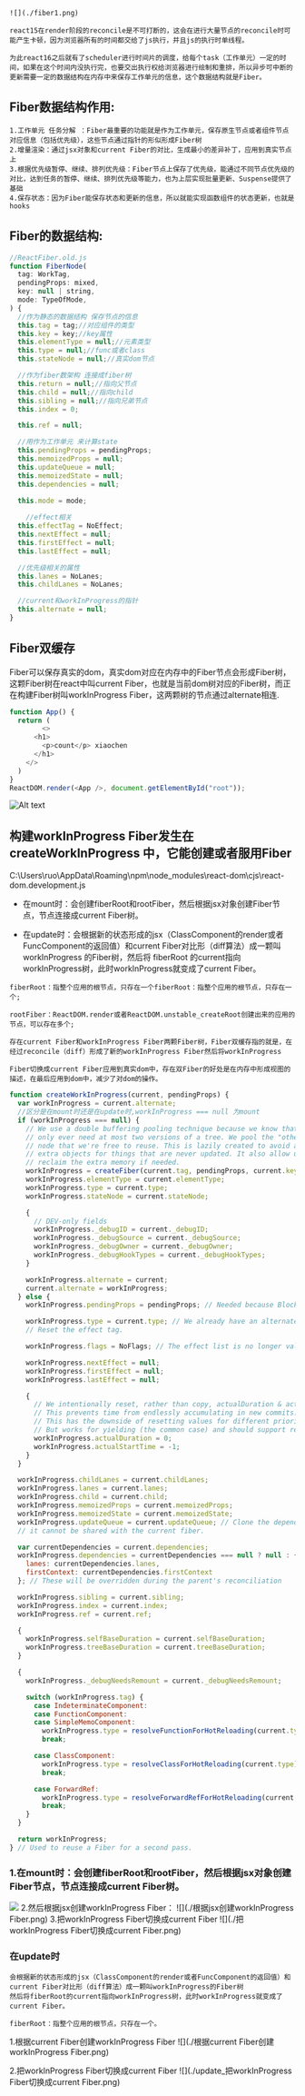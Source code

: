 ```
![](./fiber1.png)
```

```
react15在render阶段的reconcile是不可打断的，这会在进行大量节点的reconcile时可能产生卡顿，因为浏览器所有的时间都交给了js执行，并且js的执行时单线程。

为此react16之后就有了scheduler进行时间片的调度，给每个task（工作单元）一定的时间，如果在这个时间内没执行完，也要交出执行权给浏览器进行绘制和重排，所以异步可中断的更新需要一定的数据结构在内存中来保存工作单元的信息，这个数据结构就是Fiber。
```

## Fiber数据结构作用:
```
1.工作单元 任务分解 ：Fiber最重要的功能就是作为工作单元，保存原生节点或者组件节点对应信息（包括优先级），这些节点通过指针的形似形成Fiber树
2.增量渲染：通过jsx对象和current Fiber的对比，生成最小的差异补丁，应用到真实节点上
3.根据优先级暂停、继续、排列优先级：Fiber节点上保存了优先级，能通过不同节点优先级的对比，达到任务的暂停、继续、排列优先级等能力，也为上层实现批量更新、Suspense提供了基础
4.保存状态：因为Fiber能保存状态和更新的信息，所以就能实现函数组件的状态更新，也就是hooks
```
## Fiber的数据结构:
```js
//ReactFiber.old.js
function FiberNode(
  tag: WorkTag,
  pendingProps: mixed,
  key: null | string,
  mode: TypeOfMode,
) {
  //作为静态的数据结构 保存节点的信息 
  this.tag = tag;//对应组件的类型
  this.key = key;//key属性
  this.elementType = null;//元素类型
  this.type = null;//func或者class
  this.stateNode = null;//真实dom节点

  //作为fiber数架构 连接成fiber树
  this.return = null;//指向父节点
  this.child = null;//指向child
  this.sibling = null;//指向兄弟节点
  this.index = 0;

  this.ref = null;

  //用作为工作单元 来计算state
  this.pendingProps = pendingProps;
  this.memoizedProps = null;
  this.updateQueue = null;
  this.memoizedState = null;
  this.dependencies = null;

  this.mode = mode;
    
	//effect相关
  this.effectTag = NoEffect;
  this.nextEffect = null;
  this.firstEffect = null;
  this.lastEffect = null;

  //优先级相关的属性
  this.lanes = NoLanes;
  this.childLanes = NoLanes;

  //current和workInProgress的指针
  this.alternate = null;
}
```

## Fiber双缓存
Fiber可以保存真实的dom，真实dom对应在内存中的Fiber节点会形成Fiber树，这颗Fiber树在react中叫current Fiber，也就是当前dom树对应的Fiber树，而正在构建Fiber树叫workInProgress Fiber，这两颗树的节点通过alternate相连.
```js
function App() {
  return (
		<>
      <h1>
        <p>count</p> xiaochen
      </h1>
    </>
  )
}
ReactDOM.render(<App />, document.getElementById("root"));
```
![Alt text](./fiber1.png)

## 构建workInProgress Fiber发生在 createWorkInProgress 中，它能创建或者服用Fiber
C:\Users\ruo\AppData\Roaming\npm\node_modules\react-dom\cjs\react-dom.development.js
+ 在mount时：会创建fiberRoot和rootFiber，然后根据jsx对象创建Fiber节点，节点连接成current Fiber树。

+ 在update时：会根据新的状态形成的jsx（ClassComponent的render或者FuncComponent的返回值）和current Fiber对比形（diff算法）成一颗叫 workInProgress 的Fiber树，然后将 fiberRoot 的current指向workInProgress树，此时workInProgress就变成了current Fiber。
```
fiberRoot：指整个应用的根节点，只存在一个fiberRoot：指整个应用的根节点，只存在一个;

rootFiber：ReactDOM.render或者ReactDOM.unstable_createRoot创建出来的应用的节点，可以存在多个;
```
```
存在current Fiber和workInProgress Fiber两颗Fiber树，Fiber双缓存指的就是，在经过reconcile（diff）形成了新的workInProgress Fiber然后将workInProgress 

Fiber切换成current Fiber应用到真实dom中，存在双Fiber的好处是在内存中形成视图的描述，在最后应用到dom中，减少了对dom的操作。
```

```js
function createWorkInProgress(current, pendingProps) {
  var workInProgress = current.alternate;
  //区分是在mount时还是在update时,workInProgress === null 为mount
  if (workInProgress === null) {
    // We use a double buffering pooling technique because we know that we'll
    // only ever need at most two versions of a tree. We pool the "other" unused
    // node that we're free to reuse. This is lazily created to avoid allocating
    // extra objects for things that are never updated. It also allow us to
    // reclaim the extra memory if needed.
    workInProgress = createFiber(current.tag, pendingProps, current.key, current.mode);
    workInProgress.elementType = current.elementType;
    workInProgress.type = current.type;
    workInProgress.stateNode = current.stateNode;

    {
      // DEV-only fields
      workInProgress._debugID = current._debugID;
      workInProgress._debugSource = current._debugSource;
      workInProgress._debugOwner = current._debugOwner;
      workInProgress._debugHookTypes = current._debugHookTypes;
    }

    workInProgress.alternate = current;
    current.alternate = workInProgress;
  } else {
    workInProgress.pendingProps = pendingProps; // Needed because Blocks store data on type.

    workInProgress.type = current.type; // We already have an alternate.
    // Reset the effect tag.

    workInProgress.flags = NoFlags; // The effect list is no longer valid.

    workInProgress.nextEffect = null;
    workInProgress.firstEffect = null;
    workInProgress.lastEffect = null;

    {
      // We intentionally reset, rather than copy, actualDuration & actualStartTime.
      // This prevents time from endlessly accumulating in new commits.
      // This has the downside of resetting values for different priority renders,
      // But works for yielding (the common case) and should support resuming.
      workInProgress.actualDuration = 0;
      workInProgress.actualStartTime = -1;
    }
  }

  workInProgress.childLanes = current.childLanes;
  workInProgress.lanes = current.lanes;
  workInProgress.child = current.child;
  workInProgress.memoizedProps = current.memoizedProps;
  workInProgress.memoizedState = current.memoizedState;
  workInProgress.updateQueue = current.updateQueue; // Clone the dependencies object. This is mutated during the render phase, so
  // it cannot be shared with the current fiber.

  var currentDependencies = current.dependencies;
  workInProgress.dependencies = currentDependencies === null ? null : {
    lanes: currentDependencies.lanes,
    firstContext: currentDependencies.firstContext
  }; // These will be overridden during the parent's reconciliation

  workInProgress.sibling = current.sibling;
  workInProgress.index = current.index;
  workInProgress.ref = current.ref;

  {
    workInProgress.selfBaseDuration = current.selfBaseDuration;
    workInProgress.treeBaseDuration = current.treeBaseDuration;
  }

  {
    workInProgress._debugNeedsRemount = current._debugNeedsRemount;

    switch (workInProgress.tag) {
      case IndeterminateComponent:
      case FunctionComponent:
      case SimpleMemoComponent:
        workInProgress.type = resolveFunctionForHotReloading(current.type);
        break;

      case ClassComponent:
        workInProgress.type = resolveClassForHotReloading(current.type);
        break;

      case ForwardRef:
        workInProgress.type = resolveForwardRefForHotReloading(current.type);
        break;
    }
  }

  return workInProgress;
} // Used to reuse a Fiber for a second pass.
```

### 1.在mount时：会创建fiberRoot和rootFiber，然后根据jsx对象创建Fiber节点，节点连接成current Fiber树。
![](./在mount时.png)
2.然后根据jsx创建workInProgress Fiber：
![](./根据jsx创建workInProgress Fiber.png)
3.把workInProgress Fiber切换成current Fiber
![](./把workInProgress Fiber切换成current Fiber.png)

### 在update时
```
会根据新的状态形成的jsx（ClassComponent的render或者FuncComponent的返回值）和current Fiber对比形（diff算法）成一颗叫workInProgress的Fiber树
然后将fiberRoot的current指向workInProgress树，此时workInProgress就变成了current Fiber。

fiberRoot：指整个应用的根节点，只存在一个。

```
1.根据current Fiber创建workInProgress Fiber
![](./根据current Fiber创建workInProgress Fiber.png)

2.把workInProgress Fiber切换成current Fiber
![](./update_把workInProgress Fiber切换成current Fiber.png)
